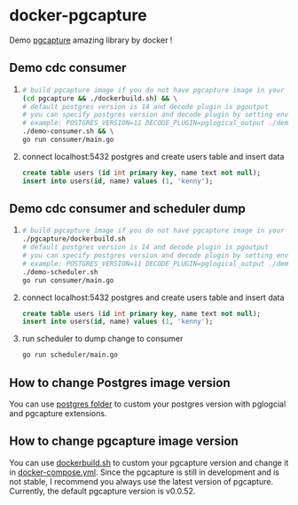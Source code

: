 # docker-pgcapture

Demo [pgcapture](https://github.com/rueian/pgcapture) amazing library by docker !

## Demo cdc consumer
1. ```bash
   # build pgcapture image if you do not have pgcapture image in your local environment.
   (cd pgcapture && ./dockerbuild.sh) && \
   # default postgres version is 14 and decode plugin is pgoutput
   # you can specify postgres version and decode plugin by setting environment variables
   # example: POSTGRES_VERSION=11 DECODE_PLUGIN=pglogical_output ./demo-consumer.sh
   ./demo-consumer.sh && \
   go run consumer/main.go
   ```
2. connect localhost:5432 postgres and create users table and insert data
   ```sql
   create table users (id int primary key, name text not null);
   insert into users(id, name) values (1, 'kenny'); 
   ```

## Demo cdc consumer and scheduler dump
1. ```bash
   # build pgcapture image if you do not have pgcapture image in your local environment.
   ./pgcapture/dockerbuild.sh
   # default postgres version is 14 and decode plugin is pgoutput
   # you can specify postgres version and decode plugin by setting environment variables
   # example: POSTGRES_VERSION=11 DECODE_PLUGIN=pglogical_output ./demo-consumer.sh
   ./demo-scheduler.sh
   go run consumer/main.go
   ```
2. connect localhost:5432 postgres and create users table and insert data
   ```sql
   create table users (id int primary key, name text not null);
   insert into users(id, name) values (1, 'kenny'); 
   ```
3. run scheduler to dump change to consumer
   ```bash
   go run scheduler/main.go
   ```

## How to change Postgres image version
You can use [postgres folder](postgres) to custom your postgres version with pglogcial and pgcapture extensions.

## How to change pgcapture image version
You can use [dockerbuild.sh](pgcapture/dockerbuild.sh) to custom your pgcapture version and change it in [docker-compose.yml](docker-compose.yml).
Since the pgcapture is still in development and is not stable, I recommend you always use the latest version of pgcapture.
Currently, the default pgcapture version is v0.0.52.
